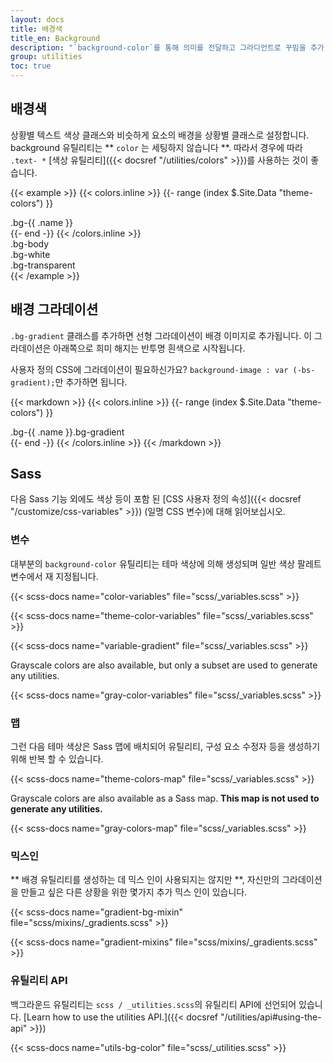 ```yaml
---
layout: docs
title: 배경색
title_en: Background
description: "`background-color`를 통해 의미를 전달하고 그라디언트로 꾸밈을 추가 합니다."
group: utilities
toc: true
---
```


## 배경색

상황별 텍스트 색상 클래스와 비슷하게 요소의 배경을 상황별 클래스로 설정합니다. background 유틸리티는 ** `color` 는 세팅하지 않습니다 **. 따라서 경우에 따라 `.text- *` [색상 유틸리티]({{< docsref "/utilities/colors" >}})를 사용하는 것이 좋습니다.

{{< example >}}
{{< colors.inline >}}
{{- range (index $.Site.Data "theme-colors") }}
<div class="p-3 mb-2 bg-{{ .name }}{{ if .contrast_color }} text-{{ .contrast_color }}{{ else }} text-white{{ end }}">.bg-{{ .name }}</div>
{{- end -}}
{{< /colors.inline >}}
<div class="p-3 mb-2 bg-body text-dark">.bg-body</div>
<div class="p-3 mb-2 bg-white text-dark">.bg-white</div>
<div class="p-3 mb-2 bg-transparent text-dark">.bg-transparent</div>
{{< /example >}}

## 배경 그라데이션

`.bg-gradient` 클래스를 추가하면 선형 그라데이션이 배경 이미지로 추가됩니다. 이 그라데이션은 아래쪽으로 희미 해지는 반투명 흰색으로 시작됩니다.

사용자 정의 CSS에 그라데이션이 필요하신가요? `background-image : var (-bs-gradient);`만 추가하면 됩니다.

{{< markdown >}}
{{< colors.inline >}}
{{- range (index $.Site.Data "theme-colors") }}
<div class="p-3 mb-2 bg-{{ .name }} bg-gradient{{ with .contrast_color }} text-{{ . }}{{ else }} text-white{{ end }}">.bg-{{ .name }}.bg-gradient</div>
{{- end -}}
{{< /colors.inline >}}
{{< /markdown >}}

## Sass

다음 Sass 기능 외에도 색상 등이 포함 된 [CSS 사용자 정의 속성]({{< docsref "/customize/css-variables" >}}) (일명 CSS 변수)에 대해 읽어보십시오.

### 변수

대부분의 `background-color` 유틸리티는 테마 색상에 의해 생성되며 일반 색상 팔레트 변수에서 재 지정됩니다.

{{< scss-docs name="color-variables" file="scss/_variables.scss" >}}

{{< scss-docs name="theme-color-variables" file="scss/_variables.scss" >}}

{{< scss-docs name="variable-gradient" file="scss/_variables.scss" >}}

Grayscale colors are also available, but only a subset are used to generate any utilities.

{{< scss-docs name="gray-color-variables" file="scss/_variables.scss" >}}

### 맵

그런 다음 테마 색상은 Sass 맵에 배치되어 유틸리티, 구성 요소 수정자 등을 생성하기 위해 반복 할 수 있습니다.

{{< scss-docs name="theme-colors-map" file="scss/_variables.scss" >}}

Grayscale colors are also available as a Sass map. **This map is not used to generate any utilities.**

{{< scss-docs name="gray-colors-map" file="scss/_variables.scss" >}}

### 믹스인

** 배경 유틸리티를 생성하는 데 믹스 인이 사용되지는 않지만 **, 자신만의 그라데이션을 만들고 싶은 다른 상황을 위한 몇가지 추가 믹스 인이 있습니다.

{{< scss-docs name="gradient-bg-mixin" file="scss/mixins/_gradients.scss" >}}

{{< scss-docs name="gradient-mixins" file="scss/mixins/_gradients.scss" >}}

### 유틸리티 API

백그라운드 유틸리티는 `scss / _utilities.scss`의 유틸리티 API에 선언되어 있습니다. [Learn how to use the utilities API.]({{< docsref "/utilities/api#using-the-api" >}})

{{< scss-docs name="utils-bg-color" file="scss/_utilities.scss" >}}
